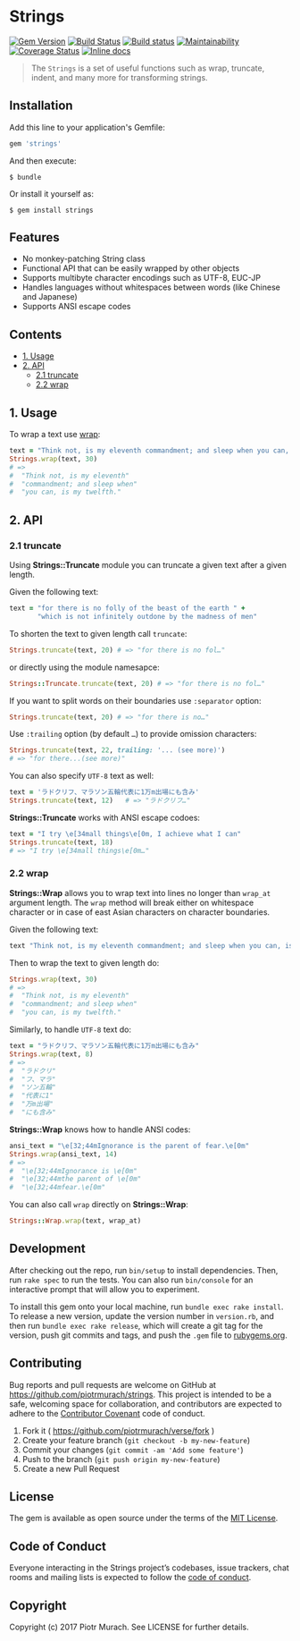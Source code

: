 # Strings

[![Gem Version](https://badge.fury.io/rb/strings.svg)][gem]
[![Build Status](https://secure.travis-ci.org/piotrmurach/strings.svg?branch=master)][travis]
[![Build status](https://ci.appveyor.com/api/projects/status/e11tn1fgjwnfwp3r?svg=true)][appveyor]
[![Maintainability](https://api.codeclimate.com/v1/badges/4ca50e480f42af80678e/maintainability)][codeclimate]
[![Coverage Status](https://coveralls.io/repos/github/piotrmurach/strings/badge.svg?branch=master)][coverage]
[![Inline docs](http://inch-ci.org/github/piotrmurach/strings.svg?branch=master)][inchpages]

[gem]: http://badge.fury.io/rb/strings
[travis]: http://travis-ci.org/piotrmurach/strings
[appveyor]: https://ci.appveyor.com/project/piotrmurach/strings
[codeclimate]: https://codeclimate.com/github/piotrmurach/strings/maintainability
[coverage]: https://coveralls.io/github/piotrmurach/strings?branch=master
[inchpages]: http://inch-ci.org/github/piotrmurach/strings

> The `Strings` is a set of useful functions such as wrap, truncate, indent, and many more for transforming strings.

## Installation

Add this line to your application's Gemfile:

```ruby
gem 'strings'
```

And then execute:

    $ bundle

Or install it yourself as:

    $ gem install strings

## Features

* No monkey-patching String class
* Functional API that can be easily wrapped by other objects
* Supports multibyte character encodings such as UTF-8, EUC-JP
* Handles languages without whitespaces between words (like Chinese and Japanese)
* Supports ANSI escape codes

## Contents

* [1. Usage](#1-usage)
* [2. API](#2-api)
  * [2.1 truncate](#21-truncate)
  * [2.2 wrap](#22-wrap)

## 1. Usage

To wrap a text use [wrap](#22-wrap):

```ruby
text = "Think not, is my eleventh commandment; and sleep when you can, is my twelfth."
Strings.wrap(text, 30)
# =>
#  "Think not, is my eleventh"
#  "commandment; and sleep when"
#  "you can, is my twelfth."
```

## 2. API

### 2.1 truncate

Using **Strings::Truncate** module you can truncate a given text after a given length. 

Given the following text:

```ruby
text = "for there is no folly of the beast of the earth " +
       "which is not infinitely outdone by the madness of men"
```

To shorten the text to given length call `truncate`:

```ruby
Strings.truncate(text, 20) # => "for there is no fol…"
```

or directly using the module namesapce:

```ruby
Strings::Truncate.truncate(text, 20) # => "for there is no fol…"
```

If you want to split words on their boundaries use `:separator` option:

```ruby
Strings.truncate(text, 20) # => "for there is no…"
```

Use `:trailing` option (by default `…`) to provide omission characters:

```ruby
Strings.truncate(text, 22, trailing: '... (see more)')
# => "for there...(see more)"
```

You can also specify `UTF-8` text as well:

```ruby
text = 'ラドクリフ、マラソン五輪代表に1万m出場にも含み'
Strings.truncate(text, 12)   # => "ラドクリフ…"
```

**Strings::Truncate** works with ANSI escape codoes:

```ruby
text = "I try \e[34mall things\e[0m, I achieve what I can"
Strings.truncate(text, 18)
# => "I try \e[34mall things\e[0m…"
```

### 2.2 wrap

**Strings::Wrap** allows you to wrap text into lines no longer than `wrap_at` argument length. The `wrap` method will break either on whitespace character or in case of east Asian characters on character boundaries.

Given the following text:

```ruby
text "Think not, is my eleventh commandment; and sleep when you can, is my twelfth."
```

Then to wrap the text to given length do:

```ruby
Strings.wrap(text, 30)
# =>
#  "Think not, is my eleventh"
#  "commandment; and sleep when"
#  "you can, is my twelfth."
```

Similarly, to handle `UTF-8` text do:

```ruby
text = "ラドクリフ、マラソン五輪代表に1万m出場にも含み"
Strings.wrap(text, 8)
# =>
#  "ラドクリ"
#  "フ、マラ"
#  "ソン五輪"
#  "代表に1"
#  "万m出場"
#  "にも含み"
```

**Strings::Wrap** knows how to handle ANSI codes:

```ruby
ansi_text = "\e[32;44mIgnorance is the parent of fear.\e[0m"
Strings.wrap(ansi_text, 14)
# =>
#  "\e[32;44mIgnorance is \e[0m"
#  "\e[32;44mthe parent of \e[0m"
#  "\e[32;44mfear.\e[0m"
```

You can also call `wrap` directly on **Strings::Wrap**:

```ruby
Strings::Wrap.wrap(text, wrap_at)
```

## Development

After checking out the repo, run `bin/setup` to install dependencies. Then, run `rake spec` to run the tests. You can also run `bin/console` for an interactive prompt that will allow you to experiment.

To install this gem onto your local machine, run `bundle exec rake install`. To release a new version, update the version number in `version.rb`, and then run `bundle exec rake release`, which will create a git tag for the version, push git commits and tags, and push the `.gem` file to [rubygems.org](https://rubygems.org).

## Contributing

Bug reports and pull requests are welcome on GitHub at https://github.com/piotrmurach/strings. This project is intended to be a safe, welcoming space for collaboration, and contributors are expected to adhere to the [Contributor Covenant](http://contributor-covenant.org) code of conduct.

1. Fork it ( https://github.com/piotrmurach/verse/fork )
2. Create your feature branch (`git checkout -b my-new-feature`)
3. Commit your changes (`git commit -am 'Add some feature'`)
4. Push to the branch (`git push origin my-new-feature`)
5. Create a new Pull Request

## License

The gem is available as open source under the terms of the [MIT License](http://opensource.org/licenses/MIT).

## Code of Conduct

Everyone interacting in the Strings project’s codebases, issue trackers, chat rooms and mailing lists is expected to follow the [code of conduct](https://github.com/piotrmurach/strings/blob/master/CODE_OF_CONDUCT.md).

## Copyright

Copyright (c) 2017 Piotr Murach. See LICENSE for further details.
